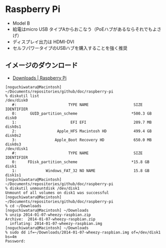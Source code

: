 Raspberry Pi
==============

- Model B
- 給電はmicro USB タイプAからおこなう（PoEハブがあるならそれでもよさげ）
- ディスプレイ出力は HDMI-DVI
- セルフパワータイプのUSBハブを購入することを強く推奨

イメージのダウンロード
----------------------

- [Downloads | Raspberry Pi](http://www.raspberrypi.org/downloads)

```
[noguchiwataru@Macintosh] ~/Documents/repositories/github/doc/raspberry-pi
% diskutil list
/dev/disk0
   #:                       TYPE NAME                    SIZE       IDENTIFIER
   0:      GUID_partition_scheme                        *500.3 GB   disk0
   1:                        EFI EFI                     209.7 MB   disk0s1
   2:                  Apple_HFS Macintosh HD            499.4 GB   disk0s2
   3:                 Apple_Boot Recovery HD             650.0 MB   disk0s3
/dev/disk1
   #:                       TYPE NAME                    SIZE       IDENTIFIER
   0:     FDisk_partition_scheme                        *15.8 GB    disk1
   1:             Windows_FAT_32 NO NAME                 15.8 GB    disk1s1
[noguchiwataru@Macintosh] ~/Documents/repositories/github/doc/raspberry-pi
% diskutil unmountdisk /dev/disk1
Unmount of all volumes on disk1 was successful
[noguchiwataru@Macintosh] ~/Documents/repositories/github/doc/raspberry-pi
% cd ~/Downloads
[noguchiwataru@Macintosh] ~/Downloads
% unzip 2014-01-07-wheezy-raspbian.zip
Archive:  2014-01-07-wheezy-raspbian.zip
  inflating: 2014-01-07-wheezy-raspbian.img  
[noguchiwataru@Macintosh] ~/Downloads
% sudo dd if=~/Downloads/2014-01-07-wheezy-raspbian.img of=/dev/disk1 bs=4m
Password:
```

